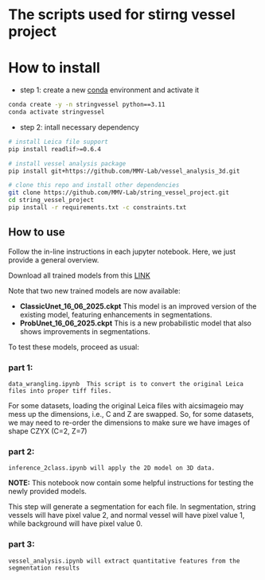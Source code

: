 # The scripts used for stirng vessel project

# How to install

* step 1: create a new [conda](https://docs.anaconda.com/free/anaconda/install/windows/) environment and activate it

```bash
conda create -y -n stringvessel python==3.11
conda activate stringvessel
```

* step 2: intall necessary dependency

```bash
# install Leica file support
pip install readlif>=0.6.4

# install vessel analysis package
pip install git+https://github.com/MMV-Lab/vessel_analysis_3d.git

# clone this repo and install other dependencies
git clone https://github.com/MMV-Lab/string_vessel_project.git
cd string_vessel_project
pip install -r requirements.txt -c constraints.txt
```

## How to use

Follow the in-line instructions in each jupyter notebook. Here, we just provide a general overview.

Download all trained models from this [LINK](https://ambiomcloud.isas.de/index.php/s/CwcfFRt8eQ9gKWj)

Note that two new trained models are now available:

<ul>
<li><b>ClassicUnet_16_06_2025.ckpt</b>  This model is an improved version of the existing model, featuring enhancements in segmentations.</li> 
<li><b>ProbUnet_16_06_2025.ckpt</b> This is a new probabilistic model that also shows improvements in segmentations.</li>
</ul>

To test these models, proceed as usual:

### part 1: 

    data_wrangling.ipynb  This script is to convert the original Leica files into proper tiff files. 

For some datasets, loading the original Leica files with aicsimageio may mess up the dimensions, i.e., C and Z are swapped.
So, for some datasets, we may need to re-order the dimensions to make sure we have images of shape CZYX (C=2, Z=7)


### part 2:

    inference_2class.ipynb will apply the 2D model on 3D data.

<b>NOTE:</b> This notebook now contain some helpful instructions for testing the newly provided models.

This step will generate a segmentation for each file. In segmentation, string vessels will have pixel value 2, and normal vessel will have pixel value 1, while background will have
pixel value 0. 

### part 3:

    vessel_analysis.ipynb will extract quantitative features from the segmentation results


